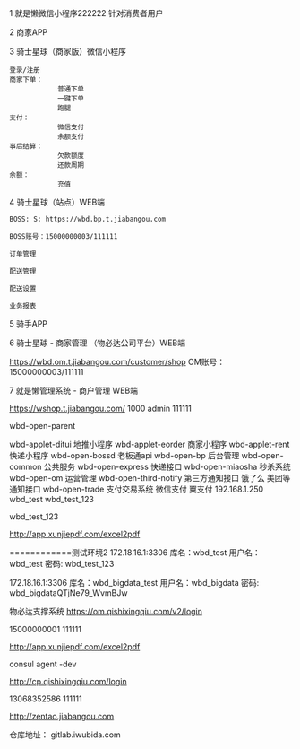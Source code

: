 

1 就是懒微信小程序222222
	针对消费者用户

2 商家APP

3 骑士星球（商家版）微信小程序

	登录/注册
	商家下单：
				普通下单
				一键下单
				跑腿
	支付：
				微信支付
				余额支付
	事后结算：
				欠款额度
				还款周期
	余额：
				充值

4  骑士星球（站点）WEB端

	BOSS: S: https://wbd.bp.t.jiabangou.com

	BOSS账号：15000000003/111111

	订单管理

	配送管理

	配送设置

	业务报表

5 骑手APP


6 骑士星球 - 商家管理 （物必达公司平台）WEB端

https://wbd.om.t.jiabangou.com/customer/shop
	OM账号：15000000003/111111


7 就是懒管理系统 - 商户管理    WEB端

https://wshop.t.jiabangou.com/   1000   admin   111111


wbd-open-parent

wbd-applet-ditui    地推小程序
wbd-applet-eorder    商家小程序
wbd-applet-rent     快递小程序
wbd-open-bossd     老板通api
wbd-open-bp     后台管理
wbd-open-common   公共服务
wbd-open-express   快递接口
wbd-open-miaosha   秒杀系统
wbd-open-om    运营管理
wbd-open-third-notify  第三方通知接口  饿了么 美团等通知接口
wbd-open-trade   支付交易系统 微信支付 翼支付
192.168.1.250
wbd_test   wbd_test_123

wbd_test_123

http://app.xunjiepdf.com/excel2pdf

============测试环境2
172.18.16.1:3306
库名：wbd_test
用户名：wbd_test
密码: wbd_test_123

172.18.16.1:3306
库名：wbd_bigdata_test
用户名：wbd_bigdata
密码: wbd_bigdataQTjNe79_WvmBJw

物必达支撑系统
https://om.qishixingqiu.com/v2/login

15000000001    111111


http://app.xunjiepdf.com/excel2pdf


consul agent -dev


http://cp.qishixingqiu.com/login

13068352586   111111


http://zentao.jiabangou.com


仓库地址： gitlab.iwubida.com